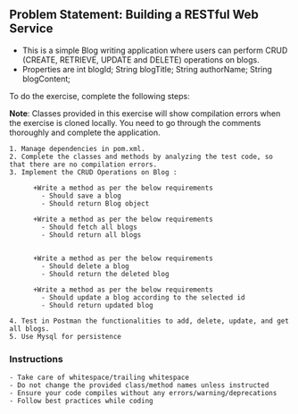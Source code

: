 ## Problem Statement: Building a RESTful Web Service

- This is a simple Blog writing application where users can perform CRUD (CREATE, RETRIEVE, UPDATE and DELETE) operations on blogs.
- Properties are
  int blogId;
  String blogTitle;
  String authorName;
  String blogContent;

To do the exercise, complete the following steps:

**Note**: Classes provided in this exercise will show compilation errors when the exercise is cloned locally.
You need to go through the comments thoroughly and complete the application.

    1. Manage dependencies in pom.xml.
    2. Complete the classes and methods by analyzing the test code, so that there are no compilation errors.
    3. Implement the CRUD Operations on Blog :

          +Write a method as per the below requirements
            - Should save a blog
            - Should return Blog object

          +Write a method as per the below requirements
            - Should fetch all blogs
            - Should return all blogs


          +Write a method as per the below requirements
            - Should delete a blog
            - Should return the deleted blog

          +Write a method as per the below requirements
            - Should update a blog according to the selected id
            - Should return updated blog

    4. Test in Postman the functionalities to add, delete, update, and get all blogs.
    5. Use Mysql for persistence

### Instructions

    - Take care of whitespace/trailing whitespace
    - Do not change the provided class/method names unless instructed
    - Ensure your code compiles without any errors/warning/deprecations
    - Follow best practices while coding
